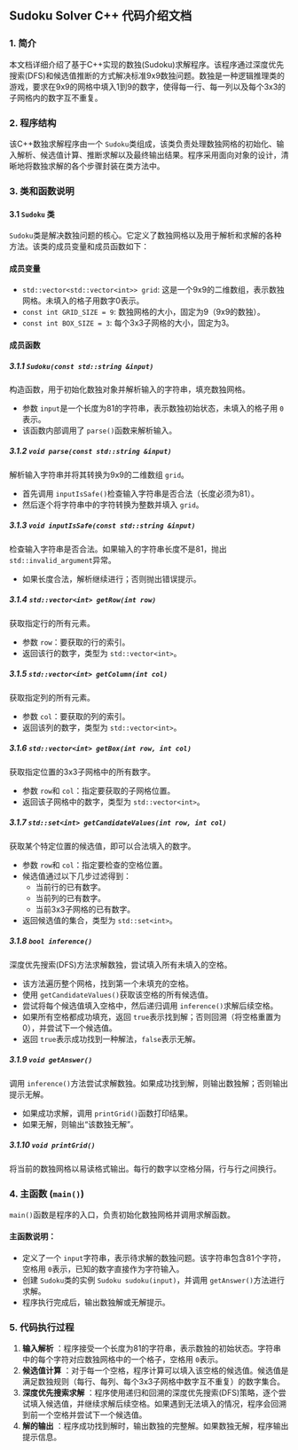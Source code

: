 ## Sudoku Solver C++ 代码介绍文档

### 1. 简介

本文档详细介绍了基于C++实现的数独(Sudoku)求解程序。该程序通过深度优先搜索(DFS)和候选值推断的方式解决标准9x9数独问题。数独是一种逻辑推理类的游戏，要求在9x9的网格中填入1到9的数字，使得每一行、每一列以及每个3x3的子网格内的数字互不重复。

### 2. 程序结构

该C++数独求解程序由一个 `Sudoku`类组成，该类负责处理数独网格的初始化、输入解析、候选值计算、推断求解以及最终输出结果。程序采用面向对象的设计，清晰地将数独求解的各个步骤封装在类方法中。

### 3. 类和函数说明

#### 3.1 `Sudoku` 类

`Sudoku`类是解决数独问题的核心。它定义了数独网格以及用于解析和求解的各种方法。该类的成员变量和成员函数如下：

#### 成员变量

* `std::vector<std::vector<int>> grid`: 这是一个9x9的二维数组，表示数独网格。未填入的格子用数字0表示。
* `const int GRID_SIZE = 9`: 数独网格的大小，固定为9（9x9的数独）。
* `const int BOX_SIZE = 3`: 每个3x3子网格的大小，固定为3。

#### 成员函数

##### 3.1.1 `Sudoku(const std::string &input)`

构造函数，用于初始化数独对象并解析输入的字符串，填充数独网格。

* 参数 `input`是一个长度为81的字符串，表示数独初始状态，未填入的格子用 `0`表示。
* 该函数内部调用了 `parse()`函数来解析输入。

##### 3.1.2 `void parse(const std::string &input)`

解析输入字符串并将其转换为9x9的二维数组 `grid`。

* 首先调用 `inputIsSafe()`检查输入字符串是否合法（长度必须为81）。
* 然后逐个将字符串中的字符转换为整数并填入 `grid`。

##### 3.1.3 `void inputIsSafe(const std::string &input)`

检查输入字符串是否合法。如果输入的字符串长度不是81，抛出 `std::invalid_argument`异常。

* 如果长度合法，解析继续进行；否则抛出错误提示。

##### 3.1.4 `std::vector<int> getRow(int row)`

获取指定行的所有元素。

* 参数 `row`：要获取的行的索引。
* 返回该行的数字，类型为 `std::vector<int>`。

##### 3.1.5 `std::vector<int> getColumn(int col)`

获取指定列的所有元素。

* 参数 `col`：要获取的列的索引。
* 返回该列的数字，类型为 `std::vector<int>`。

##### 3.1.6 `std::vector<int> getBox(int row, int col)`

获取指定位置的3x3子网格中的所有数字。

* 参数 `row`和 `col`：指定要获取的子网格位置。
* 返回该子网格中的数字，类型为 `std::vector<int>`。

##### 3.1.7 `std::set<int> getCandidateValues(int row, int col)`

获取某个特定位置的候选值，即可以合法填入的数字。

* 参数 `row`和 `col`：指定要检查的空格位置。
* 候选值通过以下几步过滤得到：
  * 当前行的已有数字。
  * 当前列的已有数字。
  * 当前3x3子网格的已有数字。
* 返回候选值的集合，类型为 `std::set<int>`。

##### 3.1.8 `bool inference()`

深度优先搜索(DFS)方法求解数独，尝试填入所有未填入的空格。

* 该方法遍历整个网格，找到第一个未填充的空格。
* 使用 `getCandidateValues()`获取该空格的所有候选值。
* 尝试将每个候选值填入空格中，然后递归调用 `inference()`求解后续空格。
* 如果所有空格都成功填充，返回 `true`表示找到解；否则回溯（将空格重置为0），并尝试下一个候选值。
* 返回 `true`表示成功找到一种解法，`false`表示无解。

##### 3.1.9 `void getAnswer()`

调用 `inference()`方法尝试求解数独。如果成功找到解，则输出数独解；否则输出提示无解。

* 如果成功求解，调用 `printGrid()`函数打印结果。
* 如果无解，则输出“该数独无解”。

##### 3.1.10 `void printGrid()`

将当前的数独网格以易读格式输出。每行的数字以空格分隔，行与行之间换行。

### 4. 主函数 (`main()`)

`main()`函数是程序的入口，负责初始化数独网格并调用求解函数。

#### 主函数说明：

* 定义了一个 `input`字符串，表示待求解的数独问题。该字符串包含81个字符，空格用 `0`表示，已知的数字直接作为字符输入。
* 创建 `Sudoku`类的实例 `Sudoku sudoku(input)`，并调用 `getAnswer()`方法进行求解。
* 程序执行完成后，输出数独解或无解提示。

### 5. 代码执行过程

1. **输入解析** ：程序接受一个长度为81的字符串，表示数独的初始状态。字符串中的每个字符对应数独网格中的一个格子，空格用 `0`表示。
2. **候选值计算** ：对于每一个空格，程序计算可以填入该空格的候选值。候选值是满足数独规则（每行、每列、每个3x3子网格中数字互不重复）的数字集合。
3. **深度优先搜索求解** ：程序使用递归和回溯的深度优先搜索(DFS)策略，逐个尝试填入候选值，并继续求解后续空格。如果遇到无法填入的情况，程序会回溯到前一个空格并尝试下一个候选值。
4. **解的输出** ：程序成功找到解时，输出数独的完整解。如果数独无解，程序输出提示信息。
